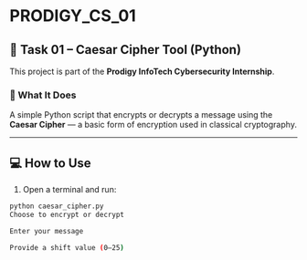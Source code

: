 # PRODIGY_CS_01

## 🚀 Task 01 – Caesar Cipher Tool (Python)

This project is part of the **Prodigy InfoTech Cybersecurity Internship**.

### 🔐 What It Does

A simple Python script that encrypts or decrypts a message using the **Caesar Cipher** — a basic form of encryption used in classical cryptography.

---

## 💻 How to Use

1. Open a terminal and run:

```bash
python caesar_cipher.py
Choose to encrypt or decrypt

Enter your message

Provide a shift value (0–25)


